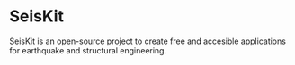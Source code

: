 # SeisKit
SeisKit is an open-source project to create free and accesible applications for earthquake and structural engineering.
